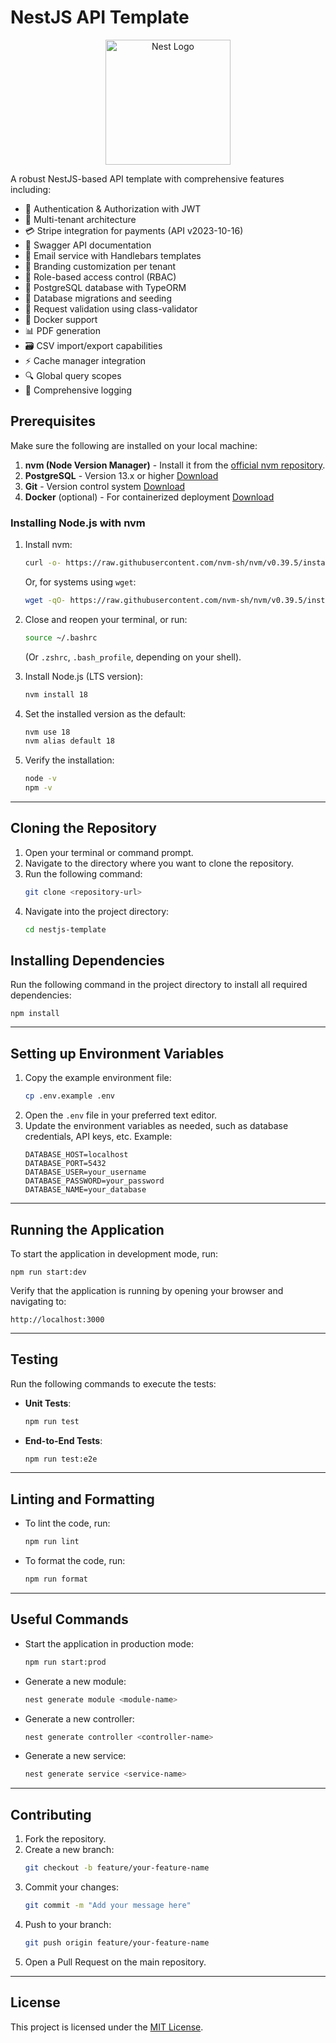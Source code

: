 # NestJS API Template

<p align="center">
  <a href="http://nestjs.com/" target="blank"><img src="https://nestjs.com/img/logo-small.svg" width="200" alt="Nest Logo" /></a>
</p>

A robust NestJS-based API template with comprehensive features including:

- 🔐 Authentication & Authorization with JWT
- 👥 Multi-tenant architecture
- 💳 Stripe integration for payments (API v2023-10-16)
- 📄 Swagger API documentation
- 📨 Email service with Handlebars templates
- 🎨 Branding customization per tenant
- 🏢 Role-based access control (RBAC)
- 💾 PostgreSQL database with TypeORM
- 🔄 Database migrations and seeding
- 🎯 Request validation using class-validator
- 🚀 Docker support
- 📊 PDF generation
- 🗃️ CSV import/export capabilities
- ⚡ Cache manager integration
- 🔍 Global query scopes
- 📝 Comprehensive logging

## Prerequisites

Make sure the following are installed on your local machine:

1. **nvm (Node Version Manager)** - Install it from the [official nvm repository](https://github.com/nvm-sh/nvm).
2. **PostgreSQL** - Version 13.x or higher [Download](https://www.postgresql.org/)
3. **Git** - Version control system [Download](https://git-scm.com/)
4. **Docker** (optional) - For containerized deployment [Download](https://www.docker.com/)

### Installing Node.js with nvm

1. Install nvm:
   ```bash
   curl -o- https://raw.githubusercontent.com/nvm-sh/nvm/v0.39.5/install.sh | bash
   ```
   Or, for systems using `wget`:
   ```bash
   wget -qO- https://raw.githubusercontent.com/nvm-sh/nvm/v0.39.5/install.sh | bash
   ```

2. Close and reopen your terminal, or run:
   ```bash
   source ~/.bashrc
   ```
   (Or `.zshrc`, `.bash_profile`, depending on your shell).

3. Install Node.js (LTS version):
   ```bash
   nvm install 18
   ```

4. Set the installed version as the default:
   ```bash
   nvm use 18
   nvm alias default 18
   ```

5. Verify the installation:
   ```bash
   node -v
   npm -v
   ```

---

## Cloning the Repository

1. Open your terminal or command prompt.
2. Navigate to the directory where you want to clone the repository.
3. Run the following command:
   ```bash
   git clone <repository-url>
   ```
4. Navigate into the project directory:
   ```bash
   cd nestjs-template
   ```

## Installing Dependencies

Run the following command in the project directory to install all required dependencies:

   ```
   npm install
   ```

---

## Setting up Environment Variables

1. Copy the example environment file:
   ```bash
   cp .env.example .env
   ```
2. Open the `.env` file in your preferred text editor.
3. Update the environment variables as needed, such as database credentials, API keys, etc.
   Example:
   ```env
   DATABASE_HOST=localhost
   DATABASE_PORT=5432
   DATABASE_USER=your_username
   DATABASE_PASSWORD=your_password
   DATABASE_NAME=your_database
   ```

---

## Running the Application

To start the application in development mode, run:

   ```
   npm run start:dev
   ```

Verify that the application is running by opening your browser and navigating to:
```
http://localhost:3000
```

---

## Testing

Run the following commands to execute the tests:

- **Unit Tests**:
  ```bash
  npm run test
  ```

- **End-to-End Tests**:
  ```bash
  npm run test:e2e
  ```

---

## Linting and Formatting

- To lint the code, run:
  ```bash
  npm run lint
  ```

- To format the code, run:
  ```bash
  npm run format
  ```

---

## Useful Commands

- Start the application in production mode:
  ```bash
  npm run start:prod
  ```

- Generate a new module:
  ```bash
  nest generate module <module-name>
  ```

- Generate a new controller:
  ```bash
  nest generate controller <controller-name>
  ```

- Generate a new service:
  ```bash
  nest generate service <service-name>
  ```

---

## Contributing

1. Fork the repository.
2. Create a new branch:
   ```bash
   git checkout -b feature/your-feature-name
   ```
3. Commit your changes:
   ```bash
   git commit -m "Add your message here"
   ```
4. Push to your branch:
   ```bash
   git push origin feature/your-feature-name
   ```
5. Open a Pull Request on the main repository.

---

## License

This project is licensed under the [MIT License](LICENSE).
